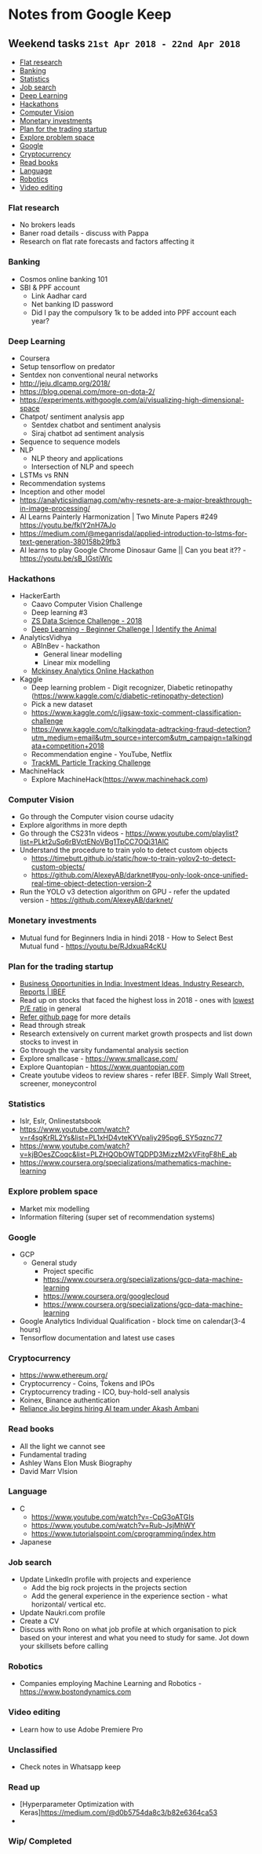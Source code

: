 # Notes from Google Keep

## Weekend tasks `21st Apr 2018 - 22nd Apr 2018`

- [Flat research](#flat-research)
- [Banking](#banking)
- [Statistics](#statistics)
- [Job search](#job-search)
- [Deep Learning](#deep-learning)
- [Hackathons](#hackathons)
- [Computer Vision](#computer-vision)
- [Monetary investments](#monetary-investments)
- [Plan for the trading startup](#plan-for-the-trading-startup)
- [Explore problem space](#explore-problem-space)
- [Google](#google)
- [Cryptocurrency](#cryptocurrency)
- [Read books](#read-books)
- [Language](#language)
- [Robotics](#robotics)
- [Video editing](#video-editing)

### Flat research
- No brokers leads
- Baner road details - discuss with Pappa
- Research on flat rate forecasts and factors affecting it

### Banking
- Cosmos online banking 101
- SBI & PPF account
  - Link Aadhar card
  - Net banking ID password
  - Did I pay the compulsory 1k to be added into PPF account each year?
 
### Deep Learning
-  Coursera
-  Setup tensorflow on predator
-  Sentdex non conventional neural networks
-  http://jeju.dlcamp.org/2018/
-  https://blog.openai.com/more-on-dota-2/
-  https://experiments.withgoogle.com/ai/visualizing-high-dimensional-space
-  Chatpot/ sentiment analysis app
    - Sentdex chatbot and sentiment analysis
    - Siraj chatbot ad sentiment analysis
-  Sequence to sequence models
-  NLP
    - NLP theory and applications
    - Intersection of NLP and speech
-  LSTMs vs RNN
-  Recommendation systems
-  Inception and other model
-  https://analyticsindiamag.com/why-resnets-are-a-major-breakthrough-in-image-processing/
-  AI Learns Painterly Harmonization | Two Minute Papers #249 https://youtu.be/fklY2nH7AJo
-  https://medium.com/@meganrisdal/applied-introduction-to-lstms-for-text-generation-380158b29fb3
-  AI learns to play Google Chrome Dinosaur Game || Can you beat it?? - https://youtu.be/sB_IGstiWlc

### Hackathons
-  HackerEarth
    -  Caavo Computer Vision Challenge
    -  Deep learning #3
    - [ZS Data Science Challenge - 2018](https://www.hackerearth.com/challenge/competitive/zs-data-science-challenge-2018/)
    - [Deep Learning - Beginner Challenge | Identify the Animal](https://www.hackerearth.com/challenge/competitive/deep-learning-beginner-challenge/)
-  AnalyticsVidhya
    -  ABInBev - hackathon
        -  General linear modelling
        -  Linear mix modelling
    - [Mckinsey Analytics Online Hackathon](https://datahack.analyticsvidhya.com/contest/mckinsey-analytics-online-hackathon-4/)
-  Kaggle
    -  Deep learning problem - Digit recognizer, Diabetic retinopathy (https://www.kaggle.com/c/diabetic-retinopathy-detection)
    -  Pick a new dataset
    -  https://www.kaggle.com/c/jigsaw-toxic-comment-classification-challenge
    -  https://www.kaggle.com/c/talkingdata-adtracking-fraud-detection?utm_medium=email&utm_source=intercom&utm_campaign=talkingdata+competition+2018
    -  Recommendation engine - YouTube, Netflix
    - [TrackML Particle Tracking Challenge](https://twitter.com/demishassabis/status/1001837279877517312?s=19)
-  MachineHack
    -  Explore MachineHack(https://www.machinehack.com)

### Computer Vision
-  Go through the Computer vision course udacity
-  Explore algorithms in more depth
-  Go through the CS231n videos - https://www.youtube.com/playlist?list=PLkt2uSq6rBVctENoVBg1TpCC7OQi31AlC
-  Understand the procedure to train yolo to detect custom objects
    -  https://timebutt.github.io/static/how-to-train-yolov2-to-detect-custom-objects/
    -  https://github.com/AlexeyAB/darknet#you-only-look-once-unified-real-time-object-detection-version-2
-  Run the YOLO v3 detection algorithm on GPU - refer the updated version - https://github.com/AlexeyAB/darknet/

### Monetary investments
  - Mutual fund for Beginners India in hindi 2018 - How to Select Best Mutual fund - https://youtu.be/RJdxuaR4cKU
  
### Plan for the trading startup
- [Business Opportunities in India: Investment Ideas, Industry Research, Reports | IBEF](https://www.ibef.org/#)
-  Read up on stocks that faced the highest loss in 2018 - ones with [lowest P/E ratio](https://www.moneycontrol.com/news/business/markets/top-20-stocks-which-fell-up-to-60-in-just-3-months-do-you-own-any-2550293.html/amp) in general
-  [Refer github page](https://github.com/rohan193/Trading) for more details
-  Read through streak
-  Research extensively on current market growth prospects and list down stocks to invest in
-  Go through the varsity fundamental analysis section
-  Explore smallcase - https://www.smallcase.com/
-  Explore Quantopian - https://www.quantopian.com
- Create youtube videos to review shares - refer IBEF. Simply Wall Street, screener, moneycontrol

### Statistics
-  Islr, Eslr, Onlinestatsbook
-  https://www.youtube.com/watch?v=r4sgKrRL2Ys&list=PL1xHD4vteKYVpaIiy295pg6_SY5qznc77
-  https://www.youtube.com/watch?v=kjBOesZCoqc&list=PLZHQObOWTQDPD3MizzM2xVFitgF8hE_ab
-  https://www.coursera.org/specializations/mathematics-machine-learning

### Explore problem space
- Market mix modelling
- Information filtering (super set of recommendation systems)

### Google
-  GCP
    -  General study
        -  Project specific
        -  https://www.coursera.org/specializations/gcp-data-machine-learning
        -  https://www.coursera.org/googlecloud
        -  https://www.coursera.org/specializations/gcp-data-machine-learning
-  Google Analytics Individual Qualification - block time on calendar(3-4 hours)
-  Tensorflow documentation and latest use cases

### Cryptocurrency
-  https://www.ethereum.org/
-  Cryptocurrency - Coins, Tokens and IPOs
-  Cryptocurrency trading - ICO, buy-hold-sell analysis 
-  Koinex, Binance authentication
- [Reliance Jio begins hiring AI team under Akash Ambani](https://inshorts.com/en/news/reliance-jio-begins-hiring-ai-team-under-akash-ambani-1528106596388?utm_source=news_share&forward_to_store=true)

### Read books
-  All the light we cannot see
-  Fundamental trading
-  Ashley Wans Elon Musk Biography
-  David Marr VIsion

### Language
-  C
    -  https://www.youtube.com/watch?v=-CpG3oATGIs
    -  https://www.youtube.com/watch?v=Rub-JsjMhWY
    -  https://www.tutorialspoint.com/cprogramming/index.htm
-  Japanese

### Job search
-  Update LinkedIn profile with projects and experience
    -  Add the big rock projects in the projects section
    -  Add the general experience in the experience section - what horizontal/ vertical etc.
-  Update Naukri.com profile
-  Create a CV
-  Discuss with Rono on what job profile at which organisation to pick based on your interest and what you need to study for same. Jot down your skillsets before calling

### Robotics
- Companies employing Machine Learning and Robotics - https://www.bostondynamics.com

### Video editing
- Learn how to use Adobe Premiere Pro

### Unclassified

- Check notes in Whatsapp keep

### Read up

- [Hyperparameter Optimization with Keras]https://medium.com/@d0b5754da8c3/b82e6364ca53
- 

### Wip/ Completed

